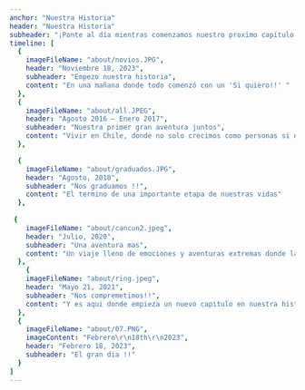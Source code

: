 ```yaml
---
anchor: "Nuestra Historia"
header: "Nuestra Historia"
subheader: "¡Ponte al día mientras comenzamos nuestro proximo capítulo!"
timeline: [
  {
    imageFileName: "about/novios.JPG",
    header: "Noviembre 18, 2023",
    subheader: "Empezo nuestra historia",
    content: "En una mañana donde todo comenzó con un 'Si quiero!!' "
  },
  {
    imageFileName: "about/all.JPEG",
    header: "Agosto 2016 – Enero 2017",
    subheader: "Nuestra primer gran aventura juntos",
    content: "Vivir en Chile, donde no solo crecimos como personas si no vivimos grandes, emocionantes e increíbles momentos juntos"
  },

  {
    imageFileName: "about/graduados.JPG",
    header: "Agosto, 2018",
    subheader: "Nos graduamos !!",
    content: "El termino de una importante etapa de nuestras vidas"
  },
 
 {
    imageFileName: "about/cancun2.jpeg",
    header: "Julio, 2020",
    subheader: "Una aventura mas",
    content: "Un viaje lleno de emociones y aventuras extremas donde la pasamos increible"
  },
    {
    imageFileName: "about/ring.jpeg",
    header: "Mayo 21, 2021",
    subheader: "Nos compremetimos!!",
    content: "Y es aqui donde empieza un nuevo capitulo en nuestra historia"
  },
  {
    imageFileName: "about/07.PNG",
    imageContent: "Febrero\r\n18th\r\n2023",
    header: "Febrero 18, 2023",
    subheader: "El gran dia !!"
  }
]
---
```


